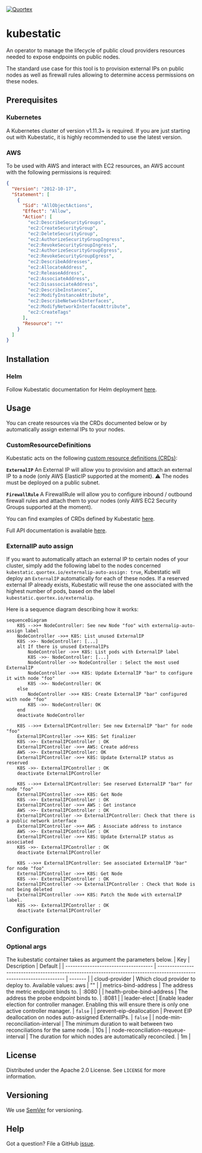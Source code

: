 [![Quortex][logo]](https://quortex.io)

# kubestatic

An operator to manage the lifecycle of public cloud providers resources needed to expose endpoints on public nodes.

The standard use case for this tool is to provision external IPs on public nodes as well as firewall rules allowing to determine access permissions on these nodes.

## Prerequisites

### Kubernetes

A Kubernetes cluster of version v1.11.3+ is required. If you are just starting out with Kubestatic, it is highly recommended to use the latest version.

### AWS

To be used with AWS and interact with EC2 resources, an AWS account with the following permissions is required:

```json
{
  "Version": "2012-10-17",
  "Statement": [
    {
      "Sid": "AllObjectActions",
      "Effect": "Allow",
      "Action": [
        "ec2:DescribeSecurityGroups",
        "ec2:CreateSecurityGroup",
        "ec2:DeleteSecurityGroup",
        "ec2:AuthorizeSecurityGroupIngress",
        "ec2:RevokeSecurityGroupIngress",
        "ec2:AuthorizeSecurityGroupEgress",
        "ec2:RevokeSecurityGroupEgress",
        "ec2:DescribeAddresses",
        "ec2:AllocateAddress",
        "ec2:ReleaseAddress",
        "ec2:AssociateAddress",
        "ec2:DisassociateAddress",
        "ec2:DescribeInstances",
        "ec2:ModifyInstanceAttribute",
        "ec2:DescribeNetworkInterfaces",
        "ec2:ModifyNetworkInterfaceAttribute",
        "ec2:CreateTags"
      ],
      "Resource": "*"
    }
  ]
}
```

## Installation

### Helm

Follow Kubestatic documentation for Helm deployment [here](./helm/kubestatic).

## Usage

You can create resources via the CRDs documented below or by automatically assign external IPs to your nodes.

### CustomResourceDefinitions

Kubestatic acts on the following [custom resource definitions (CRDs)](https://kubernetes.io/docs/tasks/extend-kubernetes/custom-resources/custom-resource-definitions/):

**`ExternalIP`** An External IP will allow you to provision and attach an external IP to a node (only AWS ElasticIP supported at the moment). :warning: The nodes must be deployed on a public subnet.

**`FirewallRule`** A FirewallRule will allow you to configure inbound / outbound firewall rules and attach them to your nodes (only AWS EC2 Security Groups supported at the moment).

You can find examples of CRDs defined by Kubestatic [here](./config/samples).

Full API documentation is available [here](./docs/api-docs.asciidoc).

### ExternalIP auto assign

If you want to automatically attach an external IP to certain nodes of your cluster, simply add the following label to the nodes concerned `kubestatic.quortex.io/externalip-auto-assign: true`, Kubestatic will deploy an `ExternalIP` automatically for each of these nodes. If a reserved external IP already exists, Kubestatic will reuse the one associated with the highest number of pods, based on the label `kubestatic.quortex.io/externalip`.

Here is a sequence diagram describing how it works:

```mermaid
sequenceDiagram
    K8S -->>+ NodeController: See new Node "foo" with externalip-auto-assign label
    NodeController ->>+ K8S: List unused ExternalIP
    K8S ->>- NodeController: [...]
    alt If there is unused ExternalIPs
        NodeController ->>+ K8S: List pods with ExternalIP label
        K8S ->>- NodeController: [...]
        NodeController ->> NodeController : Select the most used ExternalIP
        NodeController ->>+ K8S: Update ExternalIP "bar" to configure it with node "foo"
        K8S ->>- NodeController: OK
    else
        NodeController ->>+ K8S: Create ExternalIP "bar" configured with node "foo"
        K8S ->>- NodeController: OK
    end
    deactivate NodeController

    K8S -->>+ ExternalIPController: See new ExternalIP "bar" for node "foo"
    ExternalIPController ->>+ K8S: Set finalizer
    K8S ->>- ExternalIPController : OK
    ExternalIPController ->>+ AWS: Create address
    AWS ->>- ExternalIPController: OK
    ExternalIPController ->>+ K8S: Update ExternalIP status as reserved
    K8S ->>- ExternalIPController : OK
    deactivate ExternalIPController

    K8S -->>+ ExternalIPController: See reserved ExternalIP "bar" for node "foo"
    ExternalIPController ->>+ K8S: Get Node
    K8S ->>- ExternalIPController : OK
    ExternalIPController ->>+ AWS : Get instance
    AWS ->>- ExternalIPController : OK
    ExternalIPController ->> ExternalIPController: Check that there is a public network interface
    ExternalIPController ->>+ AWS : Associate address to instance
    AWS ->>- ExternalIPController : OK
    ExternalIPController ->>+ K8S: Update ExternalIP status as associated
    K8S ->>- ExternalIPController : OK
    deactivate ExternalIPController

    K8S -->>+ ExternalIPController: See associated ExternalIP "bar" for node "foo"
    ExternalIPController ->>+ K8S: Get Node
    K8S ->>- ExternalIPController : OK
    ExternalIPController ->> ExternalIPController : Check that Node is not being deleted
    ExternalIPController ->>+ K8S: Patch the Node with externalIP label.
    K8S ->>- ExternalIPController : OK
    deactivate ExternalIPController
```

## Configuration

### Optional args

The kubestatic container takes as argument the parameters below.
| Key | Description | Default |
| ------------------------------------ | --------------------------------------------------------------------------------------------------------------------- | ------- |
| cloud-provider | Which cloud provider to deploy to. Available values: aws | "" |
| metrics-bind-address | The address the metric endpoint binds to. | :8080 |
| health-probe-bind-address | The address the probe endpoint binds to. | :8081 |
| leader-elect | Enable leader election for controller manager. Enabling this will ensure there is only one active controller manager. | `false` |
| prevent-eip-deallocation | Prevent EIP deallocation on nodes auto-assigned ExternalIPs. | `false` |
| node-min-reconciliation-interval | The minimum duration to wait between two reconciliations for the same node. | 10s |
| node-reconciliation-requeue-interval | The duration for which nodes are automatically reconciled. | 1m |

## License

Distributed under the Apache 2.0 License. See `LICENSE` for more information.

## Versioning

We use [SemVer](http://semver.org/) for versioning.

## Help

Got a question?
File a GitHub [issue](https://github.com/quortex/kubestatic/issues).

[logo]: https://storage.googleapis.com/quortex-assets/logo.webp
